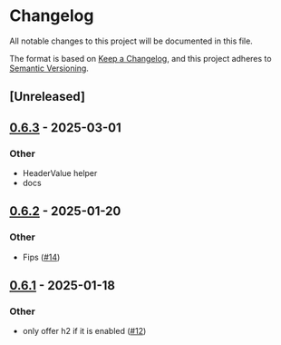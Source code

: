 # Changelog

All notable changes to this project will be documented in this file.

The format is based on [Keep a Changelog](https://keepachangelog.com/en/1.0.0/),
and this project adheres to [Semantic Versioning](https://semver.org/spec/v2.0.0.html).

## [Unreleased]

## [0.6.3](https://github.com/User65k/generic-async-http-client/compare/v0.6.2...v0.6.3) - 2025-03-01

### Other

- HeaderValue helper
- docs

## [0.6.2](https://github.com/User65k/generic-async-http-client/compare/v0.6.1...v0.6.2) - 2025-01-20

### Other

- Fips ([#14](https://github.com/User65k/generic-async-http-client/pull/14))

## [0.6.1](https://github.com/User65k/generic-async-http-client/compare/v0.6.0...v0.6.1) - 2025-01-18

### Other

- only offer h2 if it is enabled ([#12](https://github.com/User65k/generic-async-http-client/pull/12))
